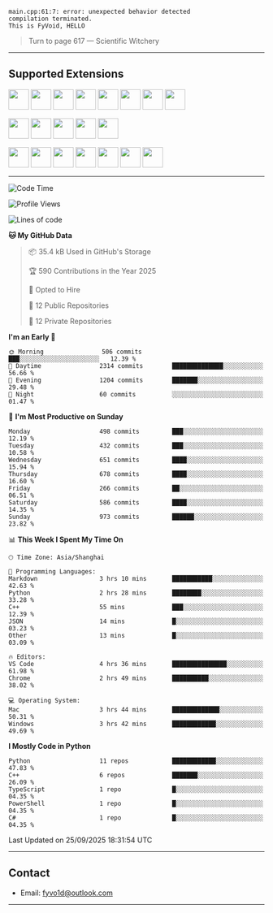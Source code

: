 ```
main.cpp:61:7: error: unexpected behavior detected
compilation terminated.
This is FyVoid, HELLO
```

> Turn to page 617 — Scientific Witchery

---

## Supported Extensions

<p>
<p align="left">
  <img src="https://cdn.jsdelivr.net/gh/devicons/devicon/icons/cplusplus/cplusplus-original.svg" height="40" />
  <img src="https://cdn.jsdelivr.net/gh/devicons/devicon/icons/csharp/csharp-original.svg" height="40" />
  <img src="https://cdn.jsdelivr.net/gh/devicons/devicon/icons/python/python-original.svg" height="40" />
  <img src="https://cdn.jsdelivr.net/gh/devicons/devicon/icons/swift/swift-original.svg" height="40" />
  <img src="https://cdn.jsdelivr.net/gh/devicons/devicon@latest/icons/typescript/typescript-original.svg" height="40" />
  <img src="https://cdn.jsdelivr.net/gh/devicons/devicon@latest/icons/java/java-original.svg" height="40" />
  <img src="https://cdn.jsdelivr.net/gh/devicons/devicon@latest/icons/javascript/javascript-original.svg" height="40" />
  <img src="https://cdn.jsdelivr.net/gh/devicons/devicon@latest/icons/wasm/wasm-original.svg" height="40" />
          
</p>
<p align="left">
  <img src="https://cdn.jsdelivr.net/gh/devicons/devicon/icons/git/git-original.svg" height="40" />
  <img src="https://cdn.jsdelivr.net/gh/devicons/devicon/icons/docker/docker-original.svg" height="40" />
  <img src="https://cdn.jsdelivr.net/gh/devicons/devicon/icons/vscode/vscode-original.svg" height="40" />
  <img src="https://cdn.jsdelivr.net/gh/devicons/devicon/icons/cmake/cmake-original.svg" height="40" />
  <img src="https://cdn.jsdelivr.net/gh/devicons/devicon@latest/icons/debian/debian-original.svg" height="40" />
</p>
<p align="left">
  <img src="https://www.vulkan.org/user/themes/vulkan/images/logo/vulkan-logo.svg" height="40" />
  <img src="https://cdn.jsdelivr.net/gh/devicons/devicon/icons/opengl/opengl-original.svg" height="40" />
  <img src="https://cdn.jsdelivr.net/gh/devicons/devicon@latest/icons/webgpu/webgpu-original-wordmark.svg" height="40" />    
  <img src="https://cdn.jsdelivr.net/gh/devicons/devicon/icons/pytorch/pytorch-original.svg" height="40" />
  <img src="https://cdn.jsdelivr.net/gh/devicons/devicon/icons/unity/unity-original.svg" height="40" />
  <img src="https://cdn.jsdelivr.net/gh/devicons/devicon/icons/unrealengine/unrealengine-original.svg" height="40" />
  <img src="https://cdn.jsdelivr.net/gh/devicons/devicon@latest/icons/postgresql/postgresql-original.svg" height="40" />
</p>
</p>


---

<!--START_SECTION:waka-->
![Code Time](http://img.shields.io/badge/Code%20Time-387%20hrs%2013%20mins-blue)

![Profile Views](http://img.shields.io/badge/Profile%20Views-0-blue)

![Lines of code](https://img.shields.io/badge/From%20Hello%20World%20I%27ve%20Written-4.0%20million%20lines%20of%20code-blue)

**🐱 My GitHub Data** 

> 📦 35.4 kB Used in GitHub's Storage 
 > 
> 🏆 590 Contributions in the Year 2025
 > 
> 💼 Opted to Hire
 > 
> 📜 12 Public Repositories 
 > 
> 🔑 12 Private Repositories 
 > 
**I'm an Early 🐤** 

```text
🌞 Morning                506 commits         ███░░░░░░░░░░░░░░░░░░░░░░   12.39 % 
🌆 Daytime                2314 commits        ██████████████░░░░░░░░░░░   56.66 % 
🌃 Evening                1204 commits        ███████░░░░░░░░░░░░░░░░░░   29.48 % 
🌙 Night                  60 commits          ░░░░░░░░░░░░░░░░░░░░░░░░░   01.47 % 
```
📅 **I'm Most Productive on Sunday** 

```text
Monday                   498 commits         ███░░░░░░░░░░░░░░░░░░░░░░   12.19 % 
Tuesday                  432 commits         ███░░░░░░░░░░░░░░░░░░░░░░   10.58 % 
Wednesday                651 commits         ████░░░░░░░░░░░░░░░░░░░░░   15.94 % 
Thursday                 678 commits         ████░░░░░░░░░░░░░░░░░░░░░   16.60 % 
Friday                   266 commits         ██░░░░░░░░░░░░░░░░░░░░░░░   06.51 % 
Saturday                 586 commits         ████░░░░░░░░░░░░░░░░░░░░░   14.35 % 
Sunday                   973 commits         ██████░░░░░░░░░░░░░░░░░░░   23.82 % 
```


📊 **This Week I Spent My Time On** 

```text
🕑︎ Time Zone: Asia/Shanghai

💬 Programming Languages: 
Markdown                 3 hrs 10 mins       ███████████░░░░░░░░░░░░░░   42.63 % 
Python                   2 hrs 28 mins       ████████░░░░░░░░░░░░░░░░░   33.28 % 
C++                      55 mins             ███░░░░░░░░░░░░░░░░░░░░░░   12.39 % 
JSON                     14 mins             █░░░░░░░░░░░░░░░░░░░░░░░░   03.23 % 
Other                    13 mins             █░░░░░░░░░░░░░░░░░░░░░░░░   03.09 % 

🔥 Editors: 
VS Code                  4 hrs 36 mins       ███████████████░░░░░░░░░░   61.98 % 
Chrome                   2 hrs 49 mins       ██████████░░░░░░░░░░░░░░░   38.02 % 

💻 Operating System: 
Mac                      3 hrs 44 mins       █████████████░░░░░░░░░░░░   50.31 % 
Windows                  3 hrs 42 mins       ████████████░░░░░░░░░░░░░   49.69 % 
```

**I Mostly Code in Python** 

```text
Python                   11 repos            ████████████░░░░░░░░░░░░░   47.83 % 
C++                      6 repos             ███████░░░░░░░░░░░░░░░░░░   26.09 % 
TypeScript               1 repo              █░░░░░░░░░░░░░░░░░░░░░░░░   04.35 % 
PowerShell               1 repo              █░░░░░░░░░░░░░░░░░░░░░░░░   04.35 % 
C#                       1 repo              █░░░░░░░░░░░░░░░░░░░░░░░░   04.35 % 
```




 Last Updated on 25/09/2025 18:31:54 UTC
<!--END_SECTION:waka-->

---

## Contact

- Email: [fyvo1d@outlook.com](fyvo1d@outlook.com)  

---

